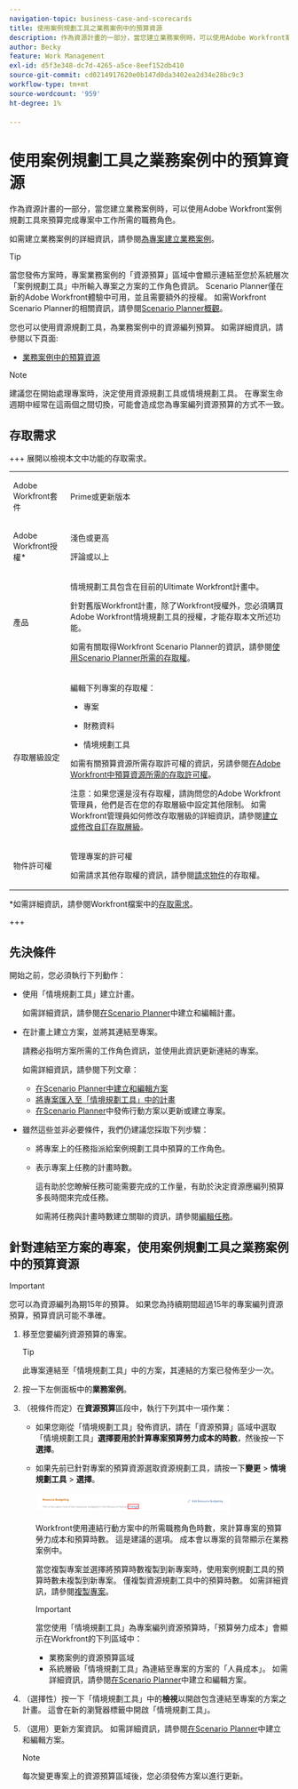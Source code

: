 ```yaml
---
navigation-topic: business-case-and-scorecards
title: 使用案例規劃工具之業務案例中的預算資源
description: 作為資源計畫的一部分，當您建立業務案例時，可以使用Adobe Workfront案例規劃工具來預算完成專案中工作所需的職務角色。
author: Becky
feature: Work Management
exl-id: d5f3e348-dc7d-4265-a5ce-8eef152db410
source-git-commit: cd0214917620e0b147d0da3402ea2d34e28bc9c3
workflow-type: tm+mt
source-wordcount: '959'
ht-degree: 1%

---
```


# 使用案例規劃工具之業務案例中的預算資源

<!--Audited: 06/2025-->

作為資源計畫的一部分，當您建立業務案例時，可以使用Adobe Workfront案例規劃工具來預算完成專案中工作所需的職務角色。

如需建立業務案例的詳細資訊，請參閱[為專案建立業務案例](../../../manage-work/projects/define-a-business-case/create-business-case.md)。

>[!TIP]
>
>當您發佈方案時，專案業務案例的「資源預算」區域中會顯示連結至您於系統層次「案例規劃工具」中所輸入專案之方案的工作角色資訊。 Scenario Planner僅在新的Adobe Workfront體驗中可用，並且需要額外的授權。 如需Workfront Scenario Planner的相關資訊，請參閱[Scenario Planner概觀](../../../scenario-planner/scenario-planner-overview.md)。

您也可以使用資源規劃工具，為業務案例中的資源編列預算。 如需詳細資訊，請參閱以下頁面:

* [業務案例中的預算資源](../../../manage-work/projects/define-a-business-case/budget-resources-in-business-case.md)
  <!--* [Budget resources by project in the Resource Planner](../../../resource-mgmt/resource-planning/budget-by-project-resource-planner-d.md)-->

>[!NOTE]
>
>建議您在開始處理專案時，決定使用資源規劃工具或情境規劃工具。 在專案生命週期中經常在這兩個之間切換，可能會造成您為專案編列資源預算的方式不一致。

## 存取需求

+++ 展開以檢視本文中功能的存取需求。 

<table style="table-layout:auto"> 
 <col> 
 </col> 
 <col> 
 </col> 
 <tbody> 
  <tr> 
   <td role="rowheader"><p>Adobe Workfront套件</p></td> 
   <td><p>Prime或更新版本</p> 
  </tr> 
  <tr> 
   <td role="rowheader"><p>Adobe Workfront授權*</p></td> 
   <td><p>淺色或更高 
   <p>評論或以上</p> </td> 
  </tr> 
  <tr> 
   <td role="rowheader"><p>產品</p></td> 
   <td><p>情境規劃工具包含在目前的Ultimate Workfront計畫中。</p> 
   <p>針對舊版Workfront計畫，除了Workfront授權外，您必須購買Adobe Workfront情境規劃工具的授權，才能存取本文所述功能。</p> <p>如需有關取得Workfront Scenario Planner的資訊，請參閱<a href="../../../scenario-planner/access-needed-to-use-sp.md" class="MCXref xref">使用Scenario Planner所需的存取權</a>。 </p> </td> 
  </tr> 
  <tr> 
   <td role="rowheader"><p>存取層級設定</p></td> 
   <td> <p>編輯下列專案的存取權： </p> 
    <ul> 
     <li> <p>專案</p> </li> 
     <li> <p>財務資料</p> </li> 
     <li> <p>情境規劃工具 </p> </li> 
    </ul> <p>如需有關預算資源所需存取許可權的資訊，另請參閱<a href="../../../resource-mgmt/resource-planning/access-needed-to-budget-resources.md" class="MCXref xref">在Adobe Workfront中預算資源所需的存取許可權</a>。</p> <p>注意：如果您還是沒有存取權，請詢問您的Adobe Workfront管理員，他們是否在您的存取層級中設定其他限制。 如需Workfront管理員如何修改存取層級的詳細資訊，請參閱<a href="../../../administration-and-setup/add-users/configure-and-grant-access/create-modify-access-levels.md" class="MCXref xref">建立或修改自訂存取層級</a>。</p> </td> 
  </tr> 
  <tr> 
   <td role="rowheader"><p>物件許可權</p></td> 
   <td> <p>管理專案的許可權</p> <p>如需請求其他存取權的資訊，請參閱<a href="../../../workfront-basics/grant-and-request-access-to-objects/request-access.md" class="MCXref xref">請求物件</a>的存取權。</p> </td> 
  </tr> 
 </tbody> 
</table>

*如需詳細資訊，請參閱Workfront檔案中的[存取需求](/help/quicksilver/administration-and-setup/add-users/access-levels-and-object-permissions/access-level-requirements-in-documentation.md)。

+++

## 先決條件

開始之前，您必須執行下列動作：

* 使用「情境規劃工具」建立計畫。

  如需詳細資訊，請參閱[在Scenario Planner](../../../scenario-planner/create-and-edit-plans.md)中建立和編輯計畫。

* 在計畫上建立方案，並將其連結至專案。

  請務必指明方案所需的工作角色資訊，並使用此資訊更新連結的專案。

  如需詳細資訊，請參閱下列文章：

   * [在Scenario Planner中建立和編輯方案](../../../scenario-planner/create-and-edit-initiatives.md)
   * [將專案匯入至「情境規劃工具」中的計畫](../../../scenario-planner/import-projects-to-plans.md)
   * [在Scenario Planner](../../../scenario-planner/publish-scenarios-update-projects.md)中發佈行動方案以更新或建立專案。

* 雖然這些並非必要條件，我們仍建議您採取下列步驟：

   * 將專案上的任務指派給案例規劃工具中預算的工作角色。
   * 表示專案上任務的計畫時數。

     這有助於您瞭解任務可能需要完成的工作量，有助於決定資源應編列預算多長時間來完成任務。

     如需將任務與計畫時數建立關聯的資訊，請參閱[編輯任務](../../../manage-work/tasks/manage-tasks/edit-tasks.md)。

## 針對連結至方案的專案，使用案例規劃工具之業務案例中的預算資源

>[!IMPORTANT]
>
>您可以為資源編列為期15年的預算。 如果您為持續期間超過15年的專案編列資源預算，預算資訊可能不準確。

<!--
><MadCap:conditionalText data-mc-conditions="QuicksilverOrClassic.Draft mode">>
>(is this still accurate for the Scenario Planner?)>
></MadCap:conditionalText>>
-->

1. 移至您要編列資源預算的專案。

   >[!TIP]
   >
   >此專案連結至「情境規劃工具」中的方案，其連結的方案已發佈至少一次。

1. 按一下左側面板中的&#x200B;**業務案例**。
1. （視條件而定）在&#x200B;**資源預算**&#x200B;區段中，執行下列其中一項作業：

   * 如果您剛從「情境規劃工具」發佈資訊，請在「資源預算」區域中選取「情境規劃工具」**選擇要用於計算專案預算勞力成本的時數**，然後按一下&#x200B;**選擇**。

     <!--![Business case in Resource Planner with Choose button](assets/business-case-sp-selected-with-choose-button-350x121.png)-->

   * 如果先前已針對專案的預算資源選取資源規劃工具，請按一下&#x200B;**變更** > **情境規劃工具** > **選擇**。

     ![具有「選擇」按鈕的情境規劃工具中的業務案例](assets/business-case-rp-selected-change-option-to-switch-to-sp-highlighted-350x37.png)

     Workfront使用連結行動方案中的所需職務角色時數，來計算專案的預算勞力成本和預算時數。 這是建議的選項。 成本會以專案的貨幣顯示在業務案例中。

     當您複製專案並選擇將預算時數複製到新專案時，使用案例規劃工具的預算時數未複製到新專案。 僅複製資源規劃工具中的預算時數。 如需詳細資訊，請參閱[複製專案](../manage-projects/copy-project.md)。

     >[!IMPORTANT]
     >
     >當您使用「情境規劃工具」為專案編列資源預算時，「預算勞力成本」會顯示在Workfront的下列區域中：
     >
     >   
     >   
     >   * 業務案例的資源預算區域
     >   * 系統層級「情境規劃工具」為連結至專案的方案的「人員成本」。 如需詳細資訊，請參閱[在Scenario Planner](../../../scenario-planner/create-and-edit-initiatives.md)中建立和編輯方案。
     >   
     >

1. （選擇性）按一下「情境規劃工具」中的&#x200B;**檢視**&#x200B;以開啟包含連結至專案的方案之計畫。 這會在新的瀏覽器標籤中開啟「情境規劃工具」。
1. （選用）更新方案資訊。 如需詳細資訊，請參閱[在Scenario Planner](../../../scenario-planner/create-and-edit-initiatives.md)中建立和編輯方案。

   >[!NOTE]
   >
   >每次變更專案上的資源預算區域後，您必須發佈方案以進行更新。
